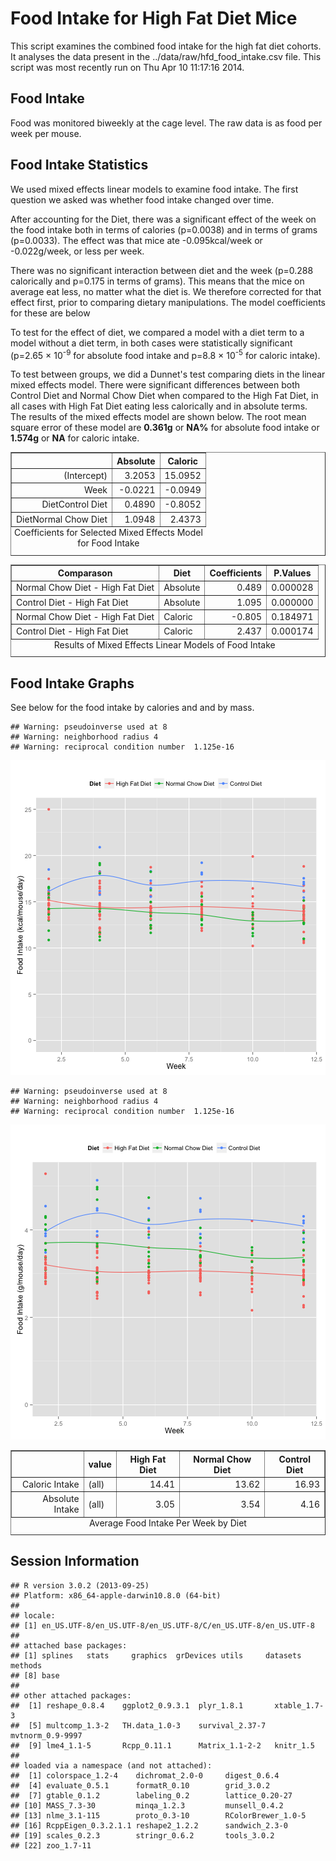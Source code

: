 Food Intake for High Fat Diet Mice
========================================================




This script examines the combined food intake for the high fat diet cohorts.  It analyses the data present in the ../data/raw/hfd_food_intake.csv file.  This script was most recently run on Thu Apr 10 11:17:16 2014.  




Food Intake
-------------

Food was monitored biweekly at the cage level. The raw data is as food per week per mouse. 

Food Intake Statistics
-----------------------

We used mixed effects linear models to examine food intake.  The first question we asked was whether food intake changed over time.




After accounting for the Diet, there was a significant effect of the week on the food intake both in terms of calories (p=0.0038) and in terms of grams (p=0.0033).  The effect was that mice ate -0.095kcal/week or -0.022g/week, or less per week. 

There was no significant interaction between diet and the week (p=0.288 calorically and p=0.175 in terms of grams). This means that the mice on average eat less, no matter what the diet is.  We therefore corrected for that effect first, prior to comparing dietary manipulations.  The model coefficients for these are below

To test for the effect of diet, we compared a model with a diet term to a model without a diet term, in both cases were statistically significant (p=2.65 &times; 10<sup>-9</sup> for absolute food intake and p=8.8 &times; 10<sup>-5</sup> for caloric intake).  

To test between groups, we did a Dunnet's test comparing diets in the linear mixed effects model.  There were significant differences between both Control Diet and Normal Chow Diet when compared to the High Fat Diet, in all cases with High Fat Diet eating less calorically and in absolute terms.  The results of the mixed effects model are shown below.  The root mean square error of these model are **0.361g** or **NA\%** for absolute food intake or **1.574g** or **NA** for caloric intake.

<!-- html table generated in R 3.0.2 by xtable 1.7-3 package -->
<!-- Thu Apr 10 11:17:19 2014 -->
<TABLE border=1>
<CAPTION ALIGN="bottom"> Coefficients for Selected Mixed Effects Model for Food Intake </CAPTION>
<TR> <TH>  </TH> <TH> Absolute </TH> <TH> Caloric </TH>  </TR>
  <TR> <TD align="right"> (Intercept) </TD> <TD align="right"> 3.2053 </TD> <TD align="right"> 15.0952 </TD> </TR>
  <TR> <TD align="right"> Week </TD> <TD align="right"> -0.0221 </TD> <TD align="right"> -0.0949 </TD> </TR>
  <TR> <TD align="right"> DietControl Diet </TD> <TD align="right"> 0.4890 </TD> <TD align="right"> -0.8052 </TD> </TR>
  <TR> <TD align="right"> DietNormal Chow Diet </TD> <TD align="right"> 1.0948 </TD> <TD align="right"> 2.4373 </TD> </TR>
   <A NAME=tab:food-nlme-coefficients></A>
</TABLE>
<!-- html table generated in R 3.0.2 by xtable 1.7-3 package -->
<!-- Thu Apr 10 11:17:19 2014 -->
<TABLE border=1>
<CAPTION ALIGN="bottom"> Results of Mixed Effects Linear Models of Food Intake </CAPTION>
<TR> <TH> Comparason </TH> <TH> Diet </TH> <TH> Coefficients </TH> <TH> P.Values </TH>  </TR>
  <TR> <TD> Normal Chow Diet - High Fat Diet </TD> <TD> Absolute </TD> <TD align="right"> 0.489 </TD> <TD align="right"> 0.000028 </TD> </TR>
  <TR> <TD> Control Diet - High Fat Diet </TD> <TD> Absolute </TD> <TD align="right"> 1.095 </TD> <TD align="right"> 0.000000 </TD> </TR>
  <TR> <TD> Normal Chow Diet - High Fat Diet </TD> <TD> Caloric </TD> <TD align="right"> -0.805 </TD> <TD align="right"> 0.184971 </TD> </TR>
  <TR> <TD> Control Diet - High Fat Diet </TD> <TD> Caloric </TD> <TD align="right"> 2.437 </TD> <TD align="right"> 0.000174 </TD> </TR>
   <A NAME=tab:food-intake-statistics></A>
</TABLE>



Food Intake Graphs
---------------------

See below for the food intake by calories and and by mass.



```
## Warning: pseudoinverse used at 8
## Warning: neighborhood radius 4
## Warning: reciprocal condition number  1.125e-16
```

![plot of chunk food-coloric-weekly](figure/food-coloric-weekly.png) 




```
## Warning: pseudoinverse used at 8
## Warning: neighborhood radius 4
## Warning: reciprocal condition number  1.125e-16
```

![plot of chunk food-abs-weekly](figure/food-abs-weekly.png) 




<!-- html table generated in R 3.0.2 by xtable 1.7-3 package -->
<!-- Thu Apr 10 11:17:21 2014 -->
<TABLE border=1>
<CAPTION ALIGN="bottom"> Average Food Intake Per Week by Diet </CAPTION>
<TR> <TH>  </TH> <TH> value </TH> <TH> High Fat Diet </TH> <TH> Normal Chow Diet </TH> <TH> Control Diet </TH>  </TR>
  <TR> <TD align="right"> Caloric Intake </TD> <TD> (all) </TD> <TD align="right"> 14.41 </TD> <TD align="right"> 13.62 </TD> <TD align="right"> 16.93 </TD> </TR>
  <TR> <TD align="right"> Absolute Intake </TD> <TD> (all) </TD> <TD align="right"> 3.05 </TD> <TD align="right"> 3.54 </TD> <TD align="right"> 4.16 </TD> </TR>
   <A NAME=tab:food-intake-summary></A>
</TABLE>



Session Information
---------------------


```
## R version 3.0.2 (2013-09-25)
## Platform: x86_64-apple-darwin10.8.0 (64-bit)
## 
## locale:
## [1] en_US.UTF-8/en_US.UTF-8/en_US.UTF-8/C/en_US.UTF-8/en_US.UTF-8
## 
## attached base packages:
## [1] splines   stats     graphics  grDevices utils     datasets  methods  
## [8] base     
## 
## other attached packages:
##  [1] reshape_0.8.4    ggplot2_0.9.3.1  plyr_1.8.1       xtable_1.7-3    
##  [5] multcomp_1.3-2   TH.data_1.0-3    survival_2.37-7  mvtnorm_0.9-9997
##  [9] lme4_1.1-5       Rcpp_0.11.1      Matrix_1.1-2-2   knitr_1.5       
## 
## loaded via a namespace (and not attached):
##  [1] colorspace_1.2-4    dichromat_2.0-0     digest_0.6.4       
##  [4] evaluate_0.5.1      formatR_0.10        grid_3.0.2         
##  [7] gtable_0.1.2        labeling_0.2        lattice_0.20-27    
## [10] MASS_7.3-30         minqa_1.2.3         munsell_0.4.2      
## [13] nlme_3.1-115        proto_0.3-10        RColorBrewer_1.0-5 
## [16] RcppEigen_0.3.2.1.1 reshape2_1.2.2      sandwich_2.3-0     
## [19] scales_0.2.3        stringr_0.6.2       tools_3.0.2        
## [22] zoo_1.7-11
```


